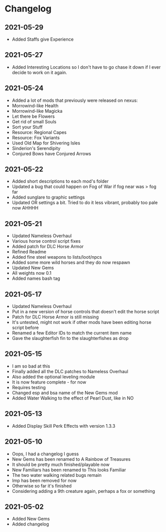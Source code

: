 # Changelog

## 2021-05-29

- Added Staffs give Experience

## 2021-05-27

- Added Interesting Locations so I don't have to go chase it down if I ever decide to work on it again.

## 2021-05-24

- Added a lot of mods that previously were released on nexus:
- Morrowind-like Health
- Morrowind-like Magicka
- Let there be Flowers
- Get rid of small Souls
- Sort your Stuff
- Resource: Regional Capes
- Resource: Fox Variants
- Used Old Map for Shivering Isles
- Sinderion's Serendipity
- Conjured Bows have Conjured Arrows

## 2021-05-22

- Added short descriptions to each mod's folder
- Updated a bug that could happen on Fog of War if fog near was > fog far
- Added sunglare to graphic settings
- Updated OR settings a bit. Tried to do it less vibrant, probably too pale now AHHHH

## 2021-05-21

- Updated Nameless Overhaul
- Various horse control script fixes
- Added patch for DLC Horse Armor
- Refined Readme
- Added fine steel weapons to lists/loot/npcs
- Added some more wild horses and they do now respawn
- Updated New Gems
- All weights now 0.1
- Added names bash tag

## 2021-05-17

- Updated Nameless Overhaul
- Put in a new version of horse controls that doesn't edit the horse script
- Patch for DLC Horse Armor is still missing
- It's untested, might not work if other mods have been editing horse script before
- Renamed a few Editor IDs to match the current item name
- Gave the slaughterfish fin to the slaughterfishes as drop

## 2021-05-15

- I am so bad at this
- Finally added all the DLC patches to Nameless Overhaul
- Also added the optional leveling module
- It is now feature complete - for now
- Requires testing
- Changed esp and bsa name of the New Gems mod
- Added Water Walking to the effect of Pearl Dust, like in NO

## 2021-05-13

- Added Display Skill Perk Effects with version 1.3.3

## 2021-05-10

- Oops, I had a changelog I guess
- New Gems has been renamed to A Rainbow of Treasures
- It should be pretty much finished/playable now
- New Familiars has been renamed to This looks Familiar
- The two water walking related bugs remain 
- Imp has been removed for now
- Otherwise so far it's finished
- Considering adding a 9th creature again, perhaps a fox or something

## 2021-05-02

- Added New Gems
- Added changelog
